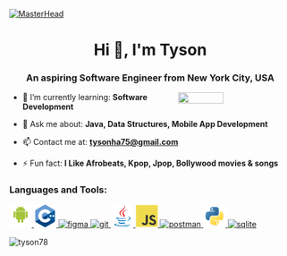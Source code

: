 [![MasterHead](https://www.seguetech.com/wp-content/uploads/2022/04/segue-blog-TheLifeOfASoftwareEngineer.png)]()

<h1 align="center">Hi 👋, I'm Tyson</h1>
<h3 align="center">An aspiring Software Engineer from New York City, USA</h3>

<img align="right" src="https://cdn.dribbble.com/users/1162077/screenshots/5403918/focus-animation.gif" width=40% height=40%>

<!---
<img align=“left” alt=“Coding” width=“200” src="https://cdn.dribbble.com/users/1162077/screenshots/5403918/focus-animation.gif">
--->

- 🌱 I’m currently learning: **Software Development**

- 💬 Ask me about: **Java, Data Structures, Mobile App Development**

- 📫 Contact me at: **tysonha75@gmail.com**

- ⚡ Fun fact: **I Like Afrobeats, Kpop, Jpop, Bollywood movies & songs**

<!---
<h3 align="left">Connect with me:</h3>
<p align="left">
</p>
--->

<h3 align="left">Languages and Tools:</h3>
<p align="left"> <a href="https://developer.android.com" target="_blank" rel="noreferrer"> <img src="https://raw.githubusercontent.com/devicons/devicon/master/icons/android/android-original-wordmark.svg" alt="android" width="40" height="40"/> </a> <a href="https://www.w3schools.com/cpp/" target="_blank" rel="noreferrer"> <img src="https://raw.githubusercontent.com/devicons/devicon/master/icons/cplusplus/cplusplus-original.svg" alt="cplusplus" width="40" height="40"/> </a> <a href="https://www.figma.com/" target="_blank" rel="noreferrer"> <img src="https://www.vectorlogo.zone/logos/figma/figma-icon.svg" alt="figma" width="40" height="40"/> </a> <a href="https://git-scm.com/" target="_blank" rel="noreferrer"> <img src="https://www.vectorlogo.zone/logos/git-scm/git-scm-icon.svg" alt="git" width="40" height="40"/> </a> <a href="https://www.java.com" target="_blank" rel="noreferrer"> <img src="https://raw.githubusercontent.com/devicons/devicon/master/icons/java/java-original.svg" alt="java" width="40" height="40"/> </a> <a href="https://developer.mozilla.org/en-US/docs/Web/JavaScript" target="_blank" rel="noreferrer"> <img src="https://raw.githubusercontent.com/devicons/devicon/master/icons/javascript/javascript-original.svg" alt="javascript" width="40" height="40"/> </a> <a href="https://postman.com" target="_blank" rel="noreferrer"> <img src="https://www.vectorlogo.zone/logos/getpostman/getpostman-icon.svg" alt="postman" width="40" height="40"/> </a> <a href="https://www.python.org" target="_blank" rel="noreferrer"> <img src="https://raw.githubusercontent.com/devicons/devicon/master/icons/python/python-original.svg" alt="python" width="40" height="40"/> </a> <a href="https://www.sqlite.org/" target="_blank" rel="noreferrer"> <img src="https://www.vectorlogo.zone/logos/sqlite/sqlite-icon.svg" alt="sqlite" width="40" height="40"/> </a> </p>

<p><img align="center" src="https://github-readme-stats.vercel.app/api/top-langs?username=tyson78&show_icons=true&locale=en&layout=compact" alt="tyson78" /></p>

<!---
tyson78/tyson78 is a ✨ special ✨ repository because its `README.md` (this file) appears on your GitHub profile.
You can click the Preview link to take a look at your changes.
--->
